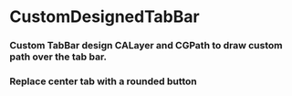 # CustomDesignedTabBar

### Custom TabBar design CALayer and CGPath to draw custom path over the tab bar.
### Replace center tab with a rounded button
